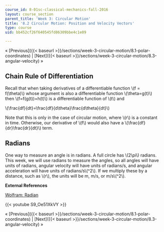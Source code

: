 ```yaml
---
course_id: 8-01sc-classical-mechanics-fall-2016
layout: course_section
parent_title: 'Week 3: Circular Motion'
title: '8.2 Circular Motion: Position and Velocity Vectors'
type: course
uid: bb452cf26f640545fd86309bbe4c1e09

---
```


« [Previous]({{< baseurl >}}/sections/week-3-circular-motion/8.1-polar-coordinates) | [Next]({{< baseurl >}}/sections/week-3-circular-motion/8.3-angular-velocity) »

Chain Rule of Differentiation
-----------------------------

Recall that when taking derivatives of a differentiable function \\(f = f(\\theta)\\) whose argument is also a differentiable function \\(\\theta=g(t)\\) then \\(f=f(g(t))=h(t)\\) is a differentiable function of \\(t\\) and

\\(\\frac{df}{dt}=\\frac{df}{d\\theta}\\frac{d\\theta}{dt}\\)

Note that this is only in the case of circular motion, where \\(r\\) is a constant in time. Otherwise, our derivative of \\(f\\) would also have a \\(\\frac{df}{dr}\\frac{dr}{dt}\\) term.

Radians
-------

One way to measure an angle is in radians. A full circle has \\(2\\pi\\) radians. This week, we will use radians to measure the angles, so all angles will have units of radians, angular velocity will have units of radians/s, and angular acceleration will have units of radians/s\\(^2\\). If we multiply these by a distance, such as \\(r\\), the units will be m, m/s, or m/s\\(^2\\).

**External References**

[Wolfram: Radian](http://mathworld.wolfram.com/Radian.html)

{{< youtube S9_Oe51XkVY >}}

« [Previous]({{< baseurl >}}/sections/week-3-circular-motion/8.1-polar-coordinates) | [Next]({{< baseurl >}}/sections/week-3-circular-motion/8.3-angular-velocity) »